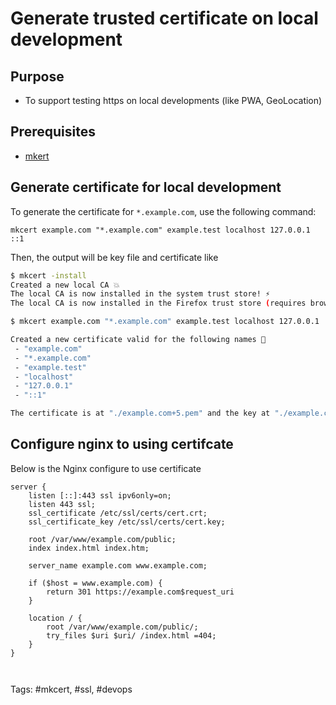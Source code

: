 # Generate trusted certificate on local development

## Purpose
- To support testing https on local developments (like PWA, GeoLocation)

## Prerequisites 
 - [mkert](https://github.com/FiloSottile/mkcert)

## Generate certificate for  local development

To generate the certificate for `*.example.com`, use the following command:

```shell
mkcert example.com "*.example.com" example.test localhost 127.0.0.1 ::1
```

Then, the output will be key file  and certificate like

```bash
$ mkcert -install
Created a new local CA 💥
The local CA is now installed in the system trust store! ⚡️
The local CA is now installed in the Firefox trust store (requires browser restart)! 🦊

$ mkcert example.com "*.example.com" example.test localhost 127.0.0.1 ::1

Created a new certificate valid for the following names 📜
 - "example.com"
 - "*.example.com"
 - "example.test"
 - "localhost"
 - "127.0.0.1"
 - "::1"

The certificate is at "./example.com+5.pem" and the key at "./example.com+5-key.pem" ✅
```

## Configure nginx to using certifcate

Below is the Nginx configure to use certificate

```nginx
server {  
	listen [::]:443 ssl ipv6only=on;  
	listen 443 ssl;  
	ssl_certificate /etc/ssl/certs/cert.crt;  
	ssl_certificate_key /etc/ssl/certs/cert.key;

	root /var/www/example.com/public;  
	index index.html index.htm;

	server_name example.com www.example.com;

	if ($host = www.example.com) {  
		return 301 https://example.com$request_uri
	}
	
	location / {  
		root /var/www/example.com/public/;  
		try_files $uri $uri/ /index.html =404;  
	}
}



```

Tags: #mkcert, #ssl, #devops 